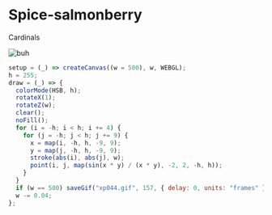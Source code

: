 #  Spice-salmonberry
Cardinals

![buh](https://github.com/nicolasbaez/Spice-salmonberry/blob/main/xp044.gif)
```javascript
setup = (_) => createCanvas((w = 500), w, WEBGL);
h = 255;
draw = (_) => {
  colorMode(HSB, h);
  rotateX(1);
  rotateZ(w);
  clear();
  noFill();
  for (i = -h; i < h; i += 4) {
    for (j = -h; j < h; j += 9) {
      x = map(i, -h, h, -9, 9);
      y = map(j, -h, h, -9, 9);
      stroke(abs(i), abs(j), w);
      point(i, j, map(sin(x * y) / (x * y), -2, 2, -h, h));
    }
  }
  if (w == 500) saveGif("xp044.gif", 157, { delay: 0, units: "frames" });
  w -= 0.04;
};
